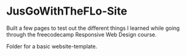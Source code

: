 # JusGoWithTheFLo-Site

Built a few pages to test out the different things I learned while going through the freecodecamp Responsive Web Design course.

Folder for a basic website-template.
